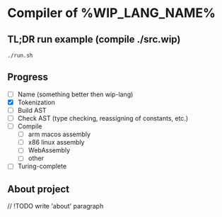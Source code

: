 # Compiler of %WIP_LANG_NAME%

## TL;DR run example (compile ./src.wip)
```
./run.sh
```

## Progress

- [ ] Name (something better then wip-lang)
- [x] Tokenization
- [ ] Build AST
- [ ] Check AST (type checking, reassigning of constants, etc.)
- [ ] Compile
  - [ ] arm macos assembly
  - [ ] x86 linux assembly
  - [ ] WebAssembly
  - [ ] other
- [ ] Turing-complete

## About project

// !TODO write 'about' paragraph
